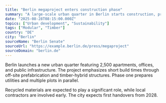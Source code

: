 ```yaml
---
title: "Berlin megaproject enters construction phase"
summary: "A large-scale urban quarter in Berlin starts construction, prioritizing sustainable materials and modular methods."
date: "2025-08-28T08:15:00.000Z"
topics: ["Urban development", "Sustainability"]
tags: ["Modular", "Timber"]
country: "DE"
city: "Berlin"
sourceName: "Berlin Senate"
sourceUrl: "https://example.berlin.de/press/megaproject"
sourceDomain: "berlin.de"
---
```


Berlin launches a new urban quarter featuring 2,500 apartments, offices, and public infrastructure. The project emphasizes short build times through off-site prefabrication and timber-hybrid structures. Phase one prepares utilities and multiple plots in parallel.

Recycled materials are expected to play a significant role, while local contractors are involved early. The city expects first handovers from 2028.

